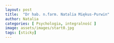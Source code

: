 ```yaml
---
layout: post
title:  "Dr hab. n.farm. Natalia Miękus-Purwin"
author: Natalia
categories: [ Psychologia, integralność ]
image: assets/images/start0.jpg
tags: [sticky]
---
```



